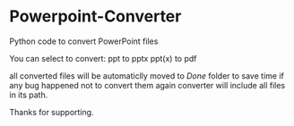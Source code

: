 # Powerpoint-Converter
Python code to convert PowerPoint files

You can select to convert:
ppt to pptx
ppt(x) to pdf

all converted files will be automaticlly moved to _Done_ folder to save time if any bug happened not to convert them again
converter will include all files in its path.

Thanks for supporting.

